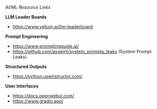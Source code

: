 *AI/ML Resource Links*

**LLM Leader Boards**
- https://www.vellum.ai/llm-leaderboard

**Prompt Engineering**
- https://www.promptingguide.ai/
- https://github.com/asgeirtj/system_prompts_leaks (System Prompt Leaks)

**Structured Outputs**
- https://python.useinstructor.com/

**User Interfaces**
- https://docs.openwebui.com/
- https://www.gradio.app/
